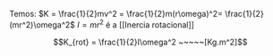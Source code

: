 Temos:
$K = \frac{1}{2}mv^2 = \frac{1}{2}m(r\omega)^2= \frac{1}{2}(mr^2)\omega^2$
$I = mr^2$ é a [[Inercia rotacional]]

$$K_{rot} = \frac{1}{2}I\omega^2 ~~~~~[Kg.m^2]$$
